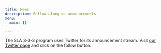 ```yaml
---
title: News
description: Follow along on announcements
menu:
  main: {}

---
```


The SLA 3-3-3 program uses Twitter for its announcement stream.
Visit [our Twitter page](https://twitter.com/stafflax) and click
on the follow button.